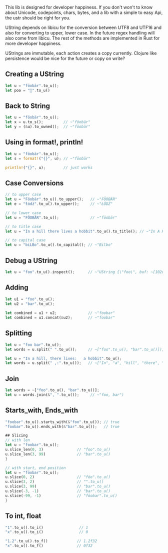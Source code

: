 
This lib is designed for developer happiness. If you don't won't to know about Unicode, codepoints, chars, bytes, and a lib with a simple to easy Api, the ustr should be right for you.

UString depends on libicu for the conversion between UTF8 and UTF16 and also for converting to upper, lower case.
In the future regex handling will also come from libicu. The rest of the methods are implemented in Rust for more developer happiness.

UStrings are immutable, each action creates a copy currently. Clojure like persistence would be nice for the future or copy on write? 


## Creating a UString
```rust
let u = "föobär".to_u();
let poo = "💩".to_u()
```

## Back to String

```rust
let u = "föobär".to_u();
let x = u.to_s();         // ~"föobär"
let y = (&u).to_owned();  // ~"föobär"

```

## Using in format!, println!

```rust
let u = "föobär".to_u();
let s = format!("{}", u); // ~"föobär"

println!("{}", u);        // just works
```

## Case Conversions

```rust
// to upper case
let u = "Föobär".to_u().to_upper();   // ~"FÖOBÄR"
let e = "łódź".to_u().to_upper();     // ~"ŁÓDŹ"

// to lower case
let u = "FÖOBÄR".to_u();              // ~"föobär"

// to title case
let u = "In a hill there lives a hobbit".to_u().to_title(); // ~"In A Hill There Lives A Hobbit"

// to capital case
let u = "biLBo".to_u().to_capital(); // ~"Bilbo"
```

## Debug a UString
```rust
let u = "foo".to_u().inspect();      // ~"UString {\"foo\", buf: ~[102u16, 111u16, 111u16]}"
```


## Adding 
```rust
let u1 = "foo".to_u();
let u2 = "bar".to_u();
  
let combined = u1 + u2;              // ~"foobar"
let combined = u1.concat(&u2);       // ~"foobar"
```

## Splitting
```rust
let u = "foo bar".to_u();
let words = u.split(" ".to_u());     // ~["foo".to_u(), "bar".to_u()]);

let u = "In a hill, there lives:   a hobbit".to_u();
let words = u.split(" ,:".to_u());   // ~["In", "a", "hill", "there", "lives", "a", "hobbit"])
```

## Join
```rust
let words = ~["foo".to_u(), "bar".to_u()];
let u = words.join(&", ".to_u());     // ~"foo, bar")
```

## Starts_with, Ends_with

```rust
"foobar".to_u().starts_with(&"foo".to_u()); // true
"foobar".to_u().ends_with(&"bar".to_u());   // true

## Slicing
// with len
let u = "foobar".to_u();
u.slice_len(0, 3)               // "foo".to_u()
u.slice_len(3, 99)              // "bar".to_u()
}

// with start, end position
let u = "föobar".to_u();
u.slice(0, 2)                   // "föo".to_u()
u.slice(3, 2)                   // "".to_u()
u.slice(3, 99)                  // "bar".to_u()
u.slice(-3, -1)                 // "bar".to_u()
u.slice(-99, -1)                // "föobar".to_u()
}
```


## To int, float
```rust
"1".to_u().to_i()                // 1
"x".to_u().to_i()                // 0

"1.2".to_u().to_f()             // 1.2f32
"x".to_u().to_f()               // 0f32
```
